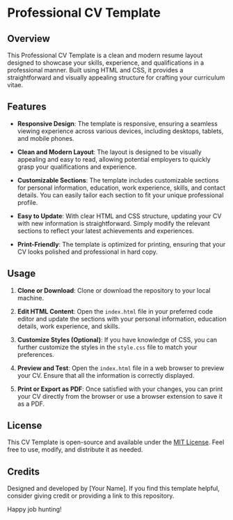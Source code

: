 # Professional CV Template

## Overview

This Professional CV Template is a clean and modern resume layout designed to showcase your skills, experience, and qualifications in a professional manner. Built using HTML and CSS, it provides a straightforward and visually appealing structure for crafting your curriculum vitae.

## Features

- **Responsive Design**: The template is responsive, ensuring a seamless viewing experience across various devices, including desktops, tablets, and mobile phones.

- **Clean and Modern Layout**: The layout is designed to be visually appealing and easy to read, allowing potential employers to quickly grasp your qualifications and experience.

- **Customizable Sections**: The template includes customizable sections for personal information, education, work experience, skills, and contact details. You can easily tailor each section to fit your unique professional profile.

- **Easy to Update**: With clear HTML and CSS structure, updating your CV with new information is straightforward. Simply modify the relevant sections to reflect your latest achievements and experiences.

- **Print-Friendly**: The template is optimized for printing, ensuring that your CV looks polished and professional in hard copy.

## Usage

1. **Clone or Download**: Clone or download the repository to your local machine.

2. **Edit HTML Content**: Open the `index.html` file in your preferred code editor and update the sections with your personal information, education details, work experience, and skills.

3. **Customize Styles (Optional)**: If you have knowledge of CSS, you can further customize the styles in the `style.css` file to match your preferences.

4. **Preview and Test**: Open the `index.html` file in a web browser to preview your CV. Ensure that all the information is correctly displayed.

5. **Print or Export as PDF**: Once satisfied with your changes, you can print your CV directly from the browser or use a browser extension to save it as a PDF.

## License

This CV Template is open-source and available under the [MIT License](LICENSE). Feel free to use, modify, and distribute it as needed.

## Credits

Designed and developed by [Your Name]. If you find this template helpful, consider giving credit or providing a link to this repository.

Happy job hunting!
